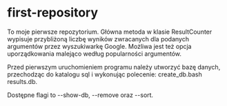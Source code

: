 # first-repository
To moje pierwsze repozytorium. Główna metoda w klasie ResultCounter wypisuje przybliżoną liczbę wyników zwracanych dla podanych argumentów przez wyszukiwarkę Google. Możliwa jest też opcja uporządkowania malejąco według popularności argumentów.

Przed pierwszym uruchomieniem programu należy utworzyć bazę danych, przechodząc do katalogu sql i wykonując polecenie:
create_db.bash results.db.

Dostępne flagi to --show-db, --remove oraz --sort.

